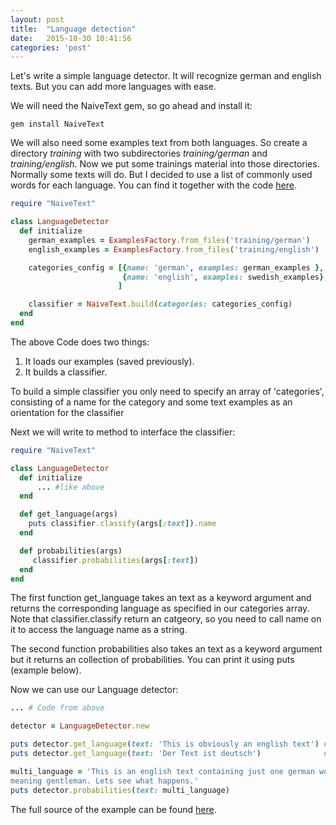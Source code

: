 ```yaml
---
layout: post
title:  "Language detection"
date:   2015-10-30 10:41:56
categories: 'post'
---
```


Let's write a simple language detector. It will recognize german and english texts. But you can add more languages with ease.

We will need the NaiveText gem, so go ahead and install it:
```
gem install NaiveText
```
We will also need some examples text from both languages. So create a directory *training* with two subdirectories *training/german* and *training/english*. Now we put some trainings material into those directories. Normally some texts will do. But I decided to use a list of commonly used words for each language. You can find it together with the code [here](https://github.com/RicciFlowing/NaiveText-examples/tree/master/easy/language_detection).

``` ruby
require "NaiveText"

class LanguageDetector
  def initialize
    german_examples = ExamplesFactory.from_files('training/german')
    english_examples = ExamplesFactory.from_files('training/english')

    categories_config = [{name: 'german', examples: german_examples },
                         {name: 'english', examples: swedish_examples},
                        ]

    classifier = NaiveText.build(categories: categories_config)
  end
end
```

The above Code does two things:

 1. It loads our examples (saved previously).
 2. It builds a classifier.


To build a simple classifier you only need to specify an array of 'categories', consisting of a name for the category and some text examples as an orientation for the classifier

Next we will write to method to interface the classifier:

``` ruby
require "NaiveText"

class LanguageDetector
  def initialize
      ... #like above
  end

  def get_language(args)
    puts classifier.classify(args[:text]).name
  end

  def probabilities(args)
     classifier.probabilities(args[:text])
  end
end
```
The first function get_language takes an text as a keyword argument and returns the corresponding language as specified in our categories array. Note that classifier.classify return an catgeory, so you need to call name on it to access the language name as a string.

The second function probabilities also takes an text as a keyword argument but it returns an collection of probabilities. You can print it using puts (example below).

Now we can use our Language detector:

``` ruby
... # Code from above

detector = LanguageDetector.new

puts detector.get_language(text: 'This is obviously an english text') # ==> english
puts detector.get_language(text: 'Der Text ist deutsch')              # ==> german

multi_language = 'This is an english text containing just one german word "Herren"
meaning gentleman. Lets see what happens.'
puts detector.probabilities(text: multi_language)
```

The full source of the example can be found [here](https://github.com/RicciFlowing/NaiveText-examples/tree/master/easy/language_detection).
